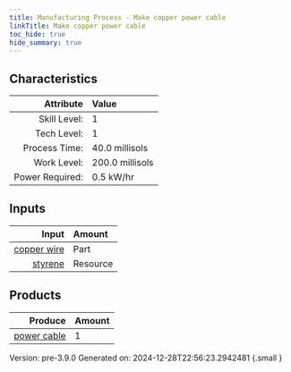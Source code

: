 ```yaml
---
title: Manufacturing Process - Make copper power cable
linkTitle: Make copper power cable
toc_hide: true
hide_summary: true
---
```



## Characteristics

| Attribute      | Value |
|--------:|:------|
|Skill Level:|1|
|Tech Level:|1|
|Process Time:|40.0 millisols|
|Work Level:|200.0 millisols|
|Power Required:|0.5 kW/hr|

## Inputs

| Input      | Amount |
|--------:|:------|
|[copper wire](/docs/definitions/part/copper-wire)|Part|20|
|[styrene](/docs/definitions/resource/styrene)|Resource|1.0 kg|

## Products


| Produce      | Amount |
|--------:|:------|
|[power cable](/docs/definitions/part/power-cable)|1|


Version: pre-3.9.0 Generated on: 2024-12-28T22:56:23.2942481
{.small }

